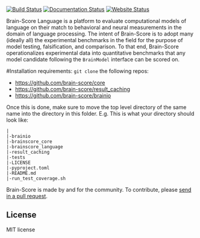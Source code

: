 [![Build Status](https://app.travis-ci.com/brain-score/language.svg?token=vqt7d2yhhpLGwHsiTZvT&branch=main)](https://app.travis-ci.com/brain-score/language)
[![Documentation Status](https://readthedocs.org/projects/brain-score_language/badge/?version=latest)](https://brain-score_language.readthedocs.io/en/latest/?badge=latest)
[![Website Status](https://img.shields.io/website.svg?down_color=red&down_message=offline&up_message=online&url=http%3A%2F%2Fbrain-score.org/language)](https://brain-score.org/language)

Brain-Score Language is a platform to evaluate computational models of language on their match to behavioral and neural
measurements in the domain of language processing. The intent of Brain-Score is to adopt many (ideally all) the
experimental benchmarks in the field for the purpose of model testing, falsification, and comparison. To that end,
Brain-Score operationalizes experimental data into quantitative benchmarks that any model candidate following
the `BrainModel` interface can be scored on.

[//]: # (See the [Documentation]&#40;https://brain-score_language.readthedocs.io&#41; for more details.)

#Installation requirements:
`git clone` the following repos:
- https://github.com/brain-score/core
- https://github.com/brain-score/result_caching
- https://github.com/brain-score/brainio

Once this is done, make sure to move the top level directory of the same name into the directory in this folder. E.g. This is what your directory should look like:
```
|
|-brainio
|-brainscore_core
|-brainscore_language
|-result_caching
|-tests
|-LICENSE
|-pyproject.toml
|-README.md
|-run_test_coverage.sh
```


Brain-Score is made by and for the community. To contribute,
please [send in a pull request](https://github.com/brain-score/language/pulls).

## License

MIT license
